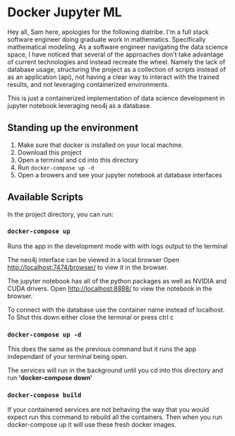 # Docker Jupyter ML

Hey all, Sam here, apologies for the following diatribe. I'm a full stack software engineer doing graduate work in mathematics. Specifically mathematical modeling. As a software engineer navigating the data science space, I have noticed that several of the approaches don't take advantage of current technologies and instead recreate the wheel. Namely the lack of database usage, structuring the project as a collection of scripts instead of as an application (api), not having a clear way to interact with the trained results, and not leveraging containerized environments.
 
This is just a containerized implementation of data science development in jupyter notebook leveraging neo4j as a database. 

## Standing up the environment

1. Make sure that docker is installed on your local machine. 
2. Download this project 
3. Open a terminal and cd into this directory
3. Run `docker-compose up -d`
4. Open a browers and see your jupyter notebook at database interfaces

## Available Scripts

In the project directory, you can run:

### `docker-compose up`

Runs the app in the development mode with with logs output to the terminal

The neo4j interface can be viewed in a local browser
Open [http://localhost:7474/browser/](http://localhost:7474/browser/) to view it in the browser.


The jupyter notebook has all of the python packages as well as NVIDIA and CUDA drivers.
Open [http://localhost:8888/](http://localhost:8888/) to view the notebook in the browser.


To connect with the database use the container name instead of localhost.
To Shut this down either close the terminal or press ctrl c

### `docker-compose up -d`

This does the same as the previous command but it runs the app independant of your terminal being open. 

The services will run in the background until you cd into this directory and run **'docker-compose down'**


### `docker-compose build`
If your containered services are not behaving the way that you would expect run this command to rebuild all the containers. Then when you run docker-compose up it will use these fresh docker images.